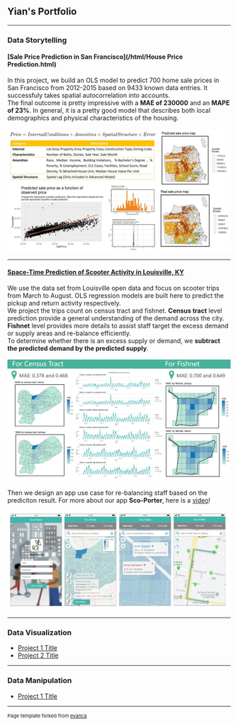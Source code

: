 ## Yian's Portfolio

---

### Data Storytelling

#### [Sale Price Prediction in San Francisco](/html/House Price Prediction.html)

In this project, we build an OLS model to predict 700 home sale prices in San Francisco from 2012-2015 based on 9433 known data entries. It successfuly takes spatial autocorrelation into accounts. 
<br>
The final outcome is pretty impressive with a **MAE of 230000** and an **MAPE of 23%**. In general, it is a pretty good model that describes both local demographics and physical characteristics of the housing.
<br><br>
<img src="/images/houseprice.JPG?raw=true"/>

---
#### [Space-Time Prediction of Scooter Activity in Louisville, KY](https://xinyimsumyee.github.io/html/scooters.html)

We use the data set from Louisville open data and focus on scooter trips from March to August. OLS regression models are built here to predict the pickup and return activity respectively.
<br>
We project the trips count on census tract and fishnet. **Census tract** level prediction provide a general understanding of the demand across the city. **Fishnet** level provides more details to assist staff target the excess demand or supply areas and re-balance efficiently. 
<br>
To determine whether there is an excess supply or demand, we **subtract the predicted demand by the predicted supply**.
<br><br>
<img src="/images/scooter.JPG?raw=true"/>
<br><br>
Then we design an app use case for re-balancing staff based on the prediciton result. For more about our app **Sco-Porter**, here is a [video](https://www.youtube.com/watch?v=xheEpq_Ij4E)!
<br><br>
<img src="/images/app.JPG?raw=true"/>

---

### Data Visualization

- [Project 1 Title](http://example.com/)
- [Project 2 Title](http://example.com/)

---

### Data Manipulation
- [Project 1 Title](http://example.com/)

---
<p style="font-size:11px">Page template forked from <a href="https://github.com/evanca/quick-portfolio">evanca</a></p>
<!-- Remove above link if you don't want to attibute -->
